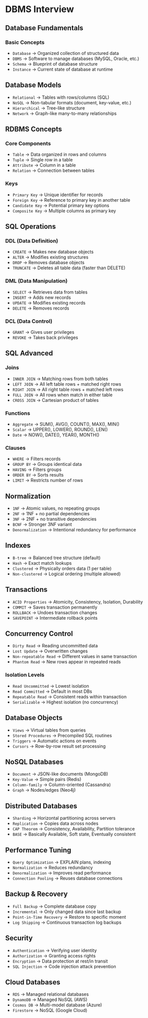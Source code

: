 # DBMS Interview

## Database Fundamentals
### Basic Concepts
- `Database` → Organized collection of structured data  
- `DBMS` → Software to manage databases (MySQL, Oracle, etc.)  
- `Schema` → Blueprint of database structure  
- `Instance` → Current state of database at runtime  

## Database Models
- `Relational` → Tables with rows/columns (SQL)  
- `NoSQL` → Non-tabular formats (document, key-value, etc.)  
- `Hierarchical` → Tree-like structure  
- `Network` → Graph-like many-to-many relationships  

## RDBMS Concepts
### Core Components
- `Table` → Data organized in rows and columns  
- `Tuple` → Single row in a table  
- `Attribute` → Column in a table  
- `Relation` → Connection between tables  

### Keys
- `Primary Key` → Unique identifier for records  
- `Foreign Key` → Reference to primary key in another table  
- `Candidate Key` → Potential primary key options  
- `Composite Key` → Multiple columns as primary key  

## SQL Operations
### DDL (Data Definition)
- `CREATE` → Makes new database objects  
- `ALTER` → Modifies existing structures  
- `DROP` → Removes database objects  
- `TRUNCATE` → Deletes all table data (faster than DELETE)  

### DML (Data Manipulation)
- `SELECT` → Retrieves data from tables  
- `INSERT` → Adds new records  
- `UPDATE` → Modifies existing records  
- `DELETE` → Removes records  

### DCL (Data Control)
- `GRANT` → Gives user privileges  
- `REVOKE` → Takes back privileges  

## SQL Advanced
### Joins
- `INNER JOIN` → Matching rows from both tables  
- `LEFT JOIN` → All left table rows + matched right rows  
- `RIGHT JOIN` → All right table rows + matched left rows  
- `FULL JOIN` → All rows when match in either table  
- `CROSS JOIN` → Cartesian product of tables  

### Functions
- `Aggregate` → SUM(), AVG(), COUNT(), MAX(), MIN()  
- `Scalar` → UPPER(), LOWER(), ROUND(), LEN()  
- `Date` → NOW(), DATE(), YEAR(), MONTH()  

### Clauses
- `WHERE` → Filters records  
- `GROUP BY` → Groups identical data  
- `HAVING` → Filters groups  
- `ORDER BY` → Sorts results  
- `LIMIT` → Restricts number of rows  

## Normalization
- `1NF` → Atomic values, no repeating groups  
- `2NF` → 1NF + no partial dependencies  
- `3NF` → 2NF + no transitive dependencies  
- `BCNF` → Stronger 3NF variant  
- `Denormalization` → Intentional redundancy for performance  

## Indexes
- `B-tree` → Balanced tree structure (default)  
- `Hash` → Exact match lookups  
- `Clustered` → Physically orders data (1 per table)  
- `Non-clustered` → Logical ordering (multiple allowed)  

## Transactions
- `ACID Properties` → Atomicity, Consistency, Isolation, Durability  
- `COMMIT` → Saves transaction permanently  
- `ROLLBACK` → Undoes transaction changes  
- `SAVEPOINT` → Intermediate rollback points  

## Concurrency Control
- `Dirty Read` → Reading uncommitted data  
- `Lost Update` → Overwritten changes  
- `Non-repeatable Read` → Different values in same transaction  
- `Phantom Read` → New rows appear in repeated reads  

### Isolation Levels
- `Read Uncommitted` → Lowest isolation  
- `Read Committed` → Default in most DBs  
- `Repeatable Read` → Consistent reads within transaction  
- `Serializable` → Highest isolation (no concurrency)  

## Database Objects
- `Views` → Virtual tables from queries  
- `Stored Procedures` → Precompiled SQL routines  
- `Triggers` → Automatic actions on events  
- `Cursors` → Row-by-row result set processing  

## NoSQL Databases
- `Document` → JSON-like documents (MongoDB)  
- `Key-Value` → Simple pairs (Redis)  
- `Column-family` → Column-oriented (Cassandra)  
- `Graph` → Nodes/edges (Neo4j)  

## Distributed Databases
- `Sharding` → Horizontal partitioning across servers  
- `Replication` → Copies data across nodes  
- `CAP Theorem` → Consistency, Availability, Partition tolerance  
- `BASE` → Basically Available, Soft state, Eventually consistent  

## Performance Tuning
- `Query Optimization` → EXPLAIN plans, indexing  
- `Normalization` → Reduces redundancy  
- `Denormalization` → Improves read performance  
- `Connection Pooling` → Reuses database connections  

## Backup & Recovery
- `Full Backup` → Complete database copy  
- `Incremental` → Only changed data since last backup  
- `Point-in-Time Recovery` → Restore to specific moment  
- `Log Shipping` → Continuous transaction log backups  

## Security
- `Authentication` → Verifying user identity  
- `Authorization` → Granting access rights  
- `Encryption` → Data protection at rest/in transit  
- `SQL Injection` → Code injection attack prevention  

## Cloud Databases
- `RDS` → Managed relational databases  
- `DynamoDB` → Managed NoSQL (AWS)  
- `Cosmos DB` → Multi-model database (Azure)  
- `Firestore` → NoSQL (Google Cloud)  
